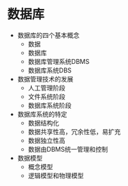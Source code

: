 # 数据库

* 数据库的四个基本概念
  * 数据
  * 数据库
  * 数据库管理系统DBMS
  * 数据库系统DBS
* 数据管理技术的发展
  * 人工管理阶段
  * 文件系统阶段
  * 数据库系统阶段
* 数据库系统的特定
  * 数据结构化
  * 数据共享性高，冗余性低，易扩充
  * 数据独立性高
  * 数据由DBMS统一管理和控制
* 数据模型
  * 概念模型
  * 逻辑模型和物理模型
